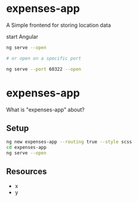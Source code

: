 # expenses-app

A Simple frontend for storing location data

start Angular

```bash
ng serve --open

# or open on a specific port

ng serve --port 60322 --open
```

# expenses-app

What is "expenses-app" about?

## Setup

```bash
ng new expenses-app --routing true --style scss
cd expenses-app
ng serve --open
```

## Resources

- x
- y
